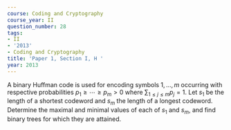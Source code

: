 ```yaml
---
course: Coding and Cryptography
course_year: II
question_number: 28
tags:
- II
- '2013'
- Coding and Cryptography
title: 'Paper 1, Section I, H '
year: 2013
---
```




A binary Huffman code is used for encoding symbols $1, \ldots, m$ occurring with respective probabilities $p_{1} \geqslant \cdots \geqslant p_{m}>0$ where $\sum_{1 \leqslant j \leqslant m} p_{j}=1$. Let $s_{1}$ be the length of a shortest codeword and $s_{m}$ the length of a longest codeword. Determine the maximal and minimal values of each of $s_{1}$ and $s_{m}$, and find binary trees for which they are attained.